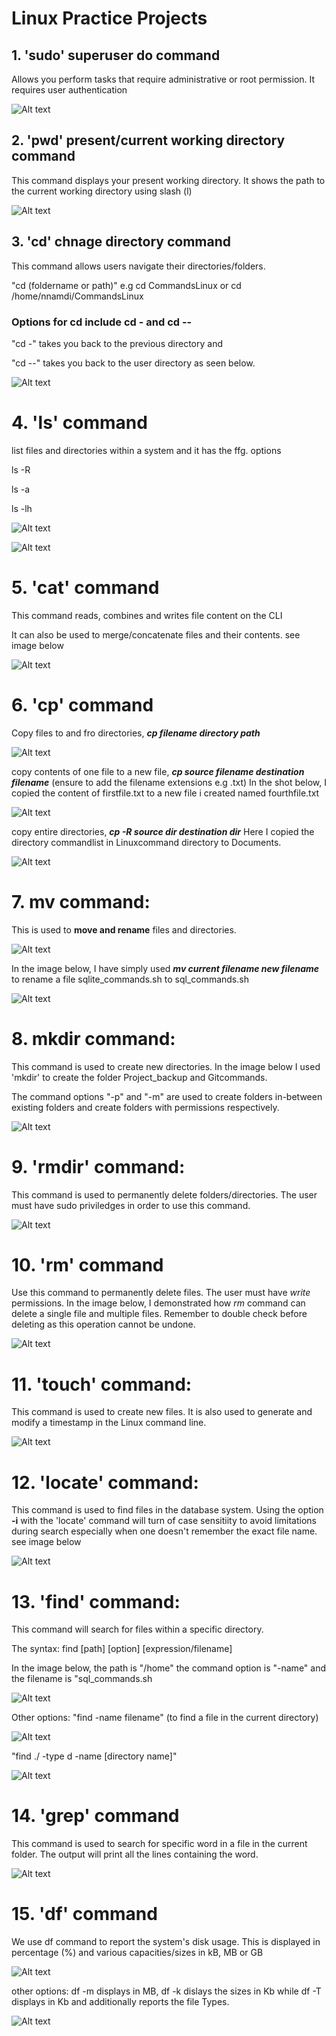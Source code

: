 # Linux Practice Projects

## 1. 'sudo' superuser do command
Allows you perform tasks that require administrative or root permission.
It requires user authentication

![Alt text](<Images/Screenshot 2024-01-15 165617.png>)



## 2. 'pwd' present/current working directory command
This command displays your present working directory. It shows the path to the current working directory using slash (l)

![Alt text](<Images/Screenshot 2024-01-15 173841.png>)



## 3. 'cd' chnage directory command
This command allows users navigate their directories/folders. 

"cd (foldername or path)" e.g cd CommandsLinux or cd /home/nnamdi/CommandsLinux

### Options for cd include cd - and cd --
"cd -" takes you back to the previous directory and 

"cd --" takes you back to the user directory as seen below.

![Alt text](<Images/Screenshot 2024-01-17 105136.png>)



# 4. 'ls' command
list files and directories within a system and it has the ffg. options

ls -R

ls -a

ls -lh

![Alt text](<Images/Screenshot 2024-01-17 114752.png>)

![Alt text](<Images/Screenshot 2024-01-17 115046.png>)



# 5. 'cat' command
This command reads, combines and writes file content on the CLI

It can also be used to merge/concatenate files and their contents. see image below

![Alt text](<Images/Screenshot 2024-01-17 132434.png>)



# 6. 'cp' command
Copy files to and fro directories, ***cp filename directory path***

![Alt text](<cp filestodir.png>)

copy contents of one file to a new file, ***cp source filename destination filename*** (ensure to add the filename extensions e.g .txt) In the shot below, I copied the content of firstfile.txt to a new file i created named fourthfile.txt

![Alt text](<Images/cp filecontent.png>)

copy entire directories, ***cp -R source dir destination dir***
Here I copied the directory commandlist in Linuxcommand directory to Documents.

![Alt text](<cp entiredir.png>)



# 7. mv command:

This is used to **move and rename** files and directories.

![Alt text](<mv files_dirs.png>)

In the image below, I have simply used ***mv current filename new filename*** to rename a file sqlite_commands.sh to sql_commands.sh

![Alt text](<mv rename.png>)




# 8. mkdir command:

This command is used to create new directories. In the image below I used 'mkdir' to create the folder Project_backup and Gitcommands.

The command options "-p" and "-m" are used to create folders in-between existing folders and create folders with permissions respectively.

![Alt text](mkdir.png)



# 9. 'rmdir' command:

This command is used to permanently delete folders/directories. The user must have sudo priviledges in order to use this command.

![Alt text](<Images/rmdir command.png>)



# 10. 'rm' command

Use this command to permanently delete files. The user must have *write* permissions. In the image below, I demonstrated how *rm* command can delete a single file and multiple files. Remember to double check before deleting as this operation cannot be undone.

![Alt text](<Images/rm command.png>)



# 11. 'touch' command:

This command is used to create new files. It is also used to generate and modify a timestamp in the Linux command line.

![Alt text](<Images/touch command.png>)



# 12. 'locate' command:

This command is used to find files in the database system. Using the option **-i** with the 'locate' command will turn of case sensitiity to avoid limitations during search especially when one doesn't remember the exact file name. see image below

![Alt text](<Images/locate command.png>)



# 13. 'find' command:

This command will search for files within a specific directory.

The syntax: find [path] [option] [expression/filename]

In the image below, the path is "/home" the command option is "-name" and the filename is "sql_commands.sh

![Alt text](<find command.png>)

Other options: "find -name filename" (to find a file in the current directory)

![Alt text](<Images/find -name option.png>)

"find ./ -type d -name [directory name]"

![Alt text](<Images/find -type d.png>)



# 14. 'grep' command

This command is used to search for specific word in a file in the current folder. The output will print all the lines containing the word.

![Alt text](<Images/grep command.png>)



# 15. 'df' command

We use df command to report the system's disk usage. This is displayed in percentage (%) and various capacities/sizes in kB, MB or GB

![Alt text](<Images/df command.png>)

other options: df -m displays in MB, df -k dislays the sizes in Kb while df -T displays in Kb and additionally reports the file Types.

![Alt text](<Images/df -m-k-T options.png>)